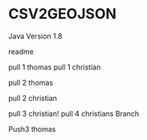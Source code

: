 ﻿# CSV2GEOJSON

Java Version 1.8

readme




pull 1 thomas
pull 1 christian

pull 2 thomas



pull 2 christian

pull 3 christian!
pull 4 christians Branch

Push3 thomas
